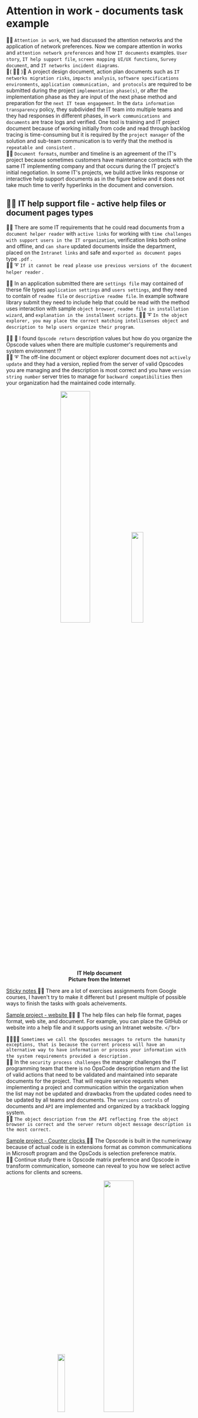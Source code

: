 # Attention in work - documents task example
🧸💬 ```Attention in work```, we had discussed the attention networks and the application of network preferences. Now we compare attention in works and ```attention network preferences``` and how ```IT documents``` examples. ```User story```, ```IT help support file```, ```screen mapping UI/UX functions```, ```Survey document```, and ```IT networks incident diagrams```. </br>
💃( 👩‍🏫 )💬 A project design document, action plan documents such as ```IT networks migration risks```, ```impacts analysis```, ```software specifications environments```, ```application communication, and protocols``` are required to be submitted during the project ```implementation phase(s)```, or after the implementation phase as they are input of the next phase method and preparation for the ```next IT team engagement```. In the ```data information transparency``` policy, they subdivided the IT team into multiple teams and they had responses in different phases, in ```work communications and documents``` are trace logs and verified. One tool is training and IT project document because of working initially from code and read through backlog tracing is time-consuming but it is required by the ```project manager``` of the solution and sub-team communication is to verify that the method is ```repeatable and consistent``` . </br>
🦤💬 ```Document formats```, number and timeline is an agreement of the IT's project because sometimes customers have maintenance contracts with the same IT implementing company and that occurs during the IT project's initial negotiation. In some IT's projects, we build active links response or interactive help support documents as in the figure below and it does not take much time to verify hyperlinks in the document and conversion. </br>

## 🧸💬 IT help support file - active help files or document pages types

🐐💬 There are some IT requirements that he could read documents from a ```document helper reader``` with ```active links``` for working with ```time challenges with support users in the IT organization```, verification links both online and offline, and ```can share``` updated documents inside the department, placed on the ```Intranet links``` and safe and ```exported as document pages``` type ```.pdf``` . </br>
🐑💬 ➰ ```If it cannot be read please use previous versions of the document helper reader``` . </br>

🦭💬 In an application submitted there are ```settings file``` may contained of therse file types ```application settings``` and ```users settings```, and they need to contain of ```readme file``` or ```descriptive readme file```. In example software library submit they need to include help that could be read with the method uses interaction with sample ```object browser```, ```readme file in installation wizard```, and ```explanation in the installment scripts```. 🐑💬 ➰ ```In the object explorer, you may place the correct matching intellisenses object and description to help users organize their program```. </br>

👧💬 🎈 I found ```Opscode return``` description values but how do you organize the Opscode values when there are multiple customer's requirements and system environment ⁉️ </br>
🐑💬 ➰ The off-line document or object explorer document does not ```actively update``` and they had a version, replied from the server of valid Opscodes you are managing and the description is most correct and you have ```version string number``` server tries to manage for ```backward compatibilities``` then your organization had the maintained code internally. </br>

<p align="center" width="100%">
    <img width="40%" src="https://github.com/jkaewprateep/attention_in_work/blob/main/IT%20help%20document.png">
    <img width="25%" src="https://github.com/jkaewprateep/attention_in_work/blob/main/image24.jpg"> </br>
    <b> IT Help document </b> </br>
    <b> Picture from the Internet </b> </br>
</p>

[ Sticky notes ](https://github.com/jkaewprateep/Portfolio?tab=readme-ov-file#examples-of-document-works-in-google-professional-courses) 🥺💬 There are a lot of exercises assignments from Google courses, I haven't try to make it different but I present multiple of possible ways to finish  the tasks with goals acheivements. </br>

[ Sample project - website ](https://github.com/jkaewprateep/RaycastMaze/blob/main/README.md) 👧💬 🎈 The help files can help file format, pages format, web site, and document. For example, you can place the GitHub or website into a help file and it supports using an Intranet website. </'br>

🐨🎁🎵🎶 ```Sometimes we call the Opscodes messages to return the humanity exceptions, that is because the current process will have an alternative way to have information or process your information with the system requirements provided a description``` . </br>
🐯💬 In the ```security process challenges``` the manager challenges the IT programming team that there is no OpsCode description return and the list of valid actions that need to be validated and maintained into separate documents for the project. That will require service requests when implementing a project and communication within the organization when the list may not be updated and drawbacks from the updated codes need to be updated by all teams and documents. The ```versions controls``` of documents and ```API``` are implemented and organized by a trackback logging system. </br>
🐯💬 ```The object description from the API reflecting from the object browser is correct and the server return object message description is the most correct. ``` </br>

[ Sample project - Counter clocks ](https://github.com/jkaewprateep/counter_clocks/blob/main/README.md) 🥺💬 The Opscode is built in the numericway because of actual code is in extensions format as common communications in Microsoft program and the OpsCods is selection preference matrix. </br>
🐐💬 Continue study there is Opscode matrix preference and Opscode in transform communication, someone can reveal to you how we select active actions for clients and screens. </br>

<p align="center" width="100%">
    <img width="20%" src="https://github.com/jkaewprateep/attention_in_work/blob/main/image27.jpg">
    <img width="40%" src="https://github.com/jkaewprateep/attention_in_work/blob/main/error_n_exceptions.png"> </br>
    <b> Valid Ops code return from server, error and exceptions </b> </br>
    <b> Picture from the Internet </b> </br>
</p>

## 🧸💬 IT sample screen mapping file - Business attributes / Tabular / Timeline

🧸💬 ```Visualization``` and ```data matric mapping```, visualization can present with mapping functions matrixes into ```Power Point file``` when data matrix from server's message data extraction collection can store into a ```database file``` or ```Excel worksheet file```. </br>
```🐑💬 ➰ Each item can communication in both database query result sets and file communication format including .json file and .txt file return as format of web services or medium``` </br>

[ JSON dataset ](https://github.com/jkaewprateep/json_data_set/blob/main/README.md) </br>
[ Sample project - randoms pickup ](https://github.com/jkaewprateep/random_pickup/blob/main/README.md) </br>
[ Sample project - randoms distributions ](https://github.com/jkaewprateep/random_distribution/blob/main/README.md) </br>

<p align="center" width="100%">
    <img width="40%" src="https://github.com/jkaewprateep/attention_in_work/blob/main/Dashboard%20design.png"> </br>
    <b> Sample screen mapping </b> </br>
</p>

## 🧸💬 IT surveys document

🐨🎁🎵🎶 ```An important process that the IT implementor team is not familiar with is a public survey when designing documents and customer contact to our contact center after a policy or campaign is launched, there is one method is to create a survey document using online channels and public channels. The output of the process is value information required transformation to data information process in the next steps``` . </br> 

<p align="center" width="100%">
    <img width="40%" src="https://github.com/jkaewprateep/attention_in_work/blob/main/Surveys.png"> </br>
    <b> Surveys </b> </br>
    <b> Picture from the Internet </b> </br>
</p>

## 🧸💬 Read and transfrom survey document - sample

```
import glob 
import pandas as pd 
import xml.etree.ElementTree as ET 
from datetime import datetime 
  
log_file = "log_file.txt" 
target_file = "transformed_data.csv" 
  
def extract_from_csv(file_to_process): 
    dataframe = pd.read_csv(file_to_process) 
    return dataframe 
  
def extract_from_json(file_to_process): 
    dataframe = pd.read_json(file_to_process, lines=True) 
    return dataframe 
  
def extract_from_xml(file_to_process): 
    # 🐑💬 ➰ Create new dataframe column name for populate data into.
    # dataframe = pd.DataFrame(columns=["name", "height", "weight"]) 
    dataframe = pd.DataFrame(columns=["car_model", "year_of_manufacture", 
        "price", "fuel"]) 
    tree = ET.parse(file_to_process) 
    root = tree.getroot() 
    # 🧸💬 The lab is to extract information from xml document in previous
    # example when now we implement function to used_car_prices1.xml
    
    for row in root: 
        car_model = row.find("car_model").text ;
        year_of_manufacture = int();
        price = float(row.find("price").text);
        fuel = row.find("fuel").text;
        dataframe = pd.concat([dataframe, 
            pd.DataFrame([{"car_model":car_model,"year_of_manufacture":year_of_manufacture, 
                "price":price,"fuel":fuel}])], ignore_index=True) 

    
    # for person in root: 
    #     name = person.find("name").text 
    #     height = float(person.find("height").text) 
    #     weight = float(person.find("weight").text) 
    #     dataframe = pd.concat([dataframe, pd.DataFrame([{"name":name,"height":height, "weight":weight}])], ignore_index=True) 
    return dataframe 
  
def extract(): 
    # extracted_data = pd.DataFrame(columns=['name','height','weight'])  
    # 🐑💬 ➰ Create new dataframe column name for populate data into.
    extracted_data = pd.DataFrame(columns=["car_model", "year_of_manufacture", 
        "price", "fuel"]) 
# create an empty data frame to hold extracted data 
     
    # process all csv files 
    for csvfile in glob.glob("*.csv"): 
        extracted_data = pd.concat([extracted_data, pd.DataFrame(extract_from_csv(csvfile))], ignore_index=True) 
         
    # process all json files 
    for jsonfile in glob.glob("*.json"): 
        extracted_data = pd.concat([extracted_data, pd.DataFrame(extract_from_json(jsonfile))], ignore_index=True) 
     
    # process all xml files 
    for xmlfile in glob.glob("*.xml"): 
        extracted_data = pd.concat([extracted_data, pd.DataFrame(extract_from_xml(xmlfile))], ignore_index=True) 
         
    return extracted_data 
  
def transform(data): 
    # Convert inches to meters and round off to two decimals 
    # 1 inch is 0.0254 meters 
    # data['height'] = round(data.height * 0.0254,2) 
    
    # 🧸💬 Transfrom data is faster by condition or switch case or different domain transformation technique
    # Matching or comparing BIN table can perfrom here.

    data.loc[data['price'] >= 4000, 'luxuary'] = 'True' 
    data.loc[data['price']  < 4000, 'luxuary'] = 'False' 
     
    # Convert pounds to kilograms and round off to two decimals 
    # 1 pound is 0.45359237 kilograms 
    # data['weight'] = round(data.weight * 0.45359237,2) 

    # 🐑💬 ➰ Transformation to label or masking data technique for increase of ML learning rates.
    data.loc[data['year_of_manufacture'] - 2020 <= 5, 'last_5_year'] = 'True' 
    data.loc[data['year_of_manufacture'] - 2020  > 5, 'last_5_year'] = 'False' 
     
    return data 
  
def load_data(target_file, transformed_data): 
    transformed_data.to_csv(target_file) 
  
def log_progress(message): 
    timestamp_format = '%Y-%h-%d-%H:%M:%S' # Year-Monthname-Day-Hour-Minute-Second 
    now = datetime.now() # get current timestamp 
    timestamp = now.strftime(timestamp_format) 
    with open(log_file,"a") as f: 
        f.write(timestamp + ',' + message + '\n') 
  
# Log the initialization of the ETL process 
log_progress("ETL Job Started") 
  
# Log the beginning of the Extraction process 
log_progress("Extract phase Started") 
extracted_data = extract() 
  
# Log the completion of the Extraction process 
log_progress("Extract phase Ended") 
  
# Log the beginning of the Transformation process 
log_progress("Transform phase Started") 
transformed_data = transform(extracted_data) 
print("Transformed Data") 
print(transformed_data) 
  
# Log the completion of the Transformation process 
log_progress("Transform phase Ended") 
  
# Log the beginning of the Loading process 
log_progress("Load phase Started") 
load_data(target_file,transformed_data) 
  
# Log the completion of the Loading process 
log_progress("Load phase Ended") 
  
# Log the completion of the ETL process 
log_progress("ETL Job Ended") 
```

## 🧸💬 IT networks incident diagram #1

🦭💬 A simple ```IT networks incident diagram``` explains more than complex and too much ```information```, in case of retries timeout from one single gateway problem and connectivity link is ```priority by channel communications``` method such as ```stand-alone devices in high bandwidths communication connectivity```. </br> 
🐑💬 ➰ Sometimes network priority is selected by communications method, Programmers are also aware of this priority since they are working with a development environment on their own laptops, IT network experts create routes table rules to perform network connectivity routing when sometimes it is about connection speed and protocols. Working with client communication applications development they need to unplug local cable connectivity to have the same connectivity with the target server network communication area. The routings table is configurable when you know of the network information inside the IT organization this is one example of how the IT organization tests you on the day you acquire the project and meets them at the office with your running test environments. </br>

<p align="center" width="100%">
    <img width="40%" src="https://github.com/jkaewprateep/attention_in_work/blob/main/Networks%20design%201.png"> </br>
    <b> IT networks incident diagram </b> </br>
</p>

## 🧸💬 IT networks incident diagram #2

<p align="center" width="100%">
    <img width="40%" src="https://github.com/jkaewprateep/attention_in_work/blob/main/Networks%20design%202.png"> </br>
    <b> IT networks incident diagram </b> </br>
</p>

## 🧸💬 User story Stephen Hawking

<p align="center" width="100%">
    <img width="40%" src="https://github.com/jkaewprateep/attention_in_work/blob/main/Stephen%20Hawkins.png"> </br>
    <b> User story </b> </br>
    <b> Picture from the Internet </b> </br>
</p>

## 🧸💬 User story Rockey

<p align="center" width="100%">
    <img width="40%" src="https://github.com/jkaewprateep/attention_in_work/blob/main/Rockey.png"> </br>
    <b> User story </b> </br>
    <b> Picture from the Internet </b> </br>
</p>
